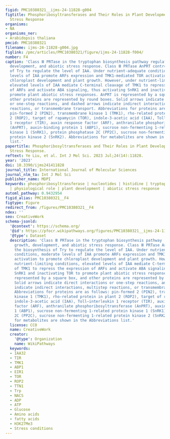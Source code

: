 ```yaml
---
figid: PMC10380321__ijms-24-11828-g004
figtitle: Phosphoribosyltransferases and Their Roles in Plant Development and Abiotic
  Stress Response
organisms:
- NA
organisms_ner:
- Arabidopsis thaliana
pmcid: PMC10380321
filename: ijms-24-11828-g004.jpg
figlink: /pmc/articles/PMC10380321/figure/ijms-24-11828-f004/
number: F4
caption: 'Class Ⅲ PRTase in the tryptophan biosynthesis pathway regulates plant growth,
  development, and abiotic stress response. Class Ⅲ PRTase AnPRT controls the biosynthesis
  of Try to regulate the level of IAA. Under nutrient-adequate conditions, moderate
  levels of IAA promote ARFs expression and TMK1-mediated TOR activation to promote
  chloroplast development and plant growth. However, under nutrient-limiting conditions,
  elevated levels of IAA mediate C-terminal cleavage of TMK1 to repress the expression
  of ARFs and activate ABA signaling, thus activating SnRK1 and inactivating TOR to
  promote plant abiotic stress responses. AnPRT is represented by a square box, and
  other proteins are represented by round boxes. Solid arrows indicate direct interactions
  or one-step reactions, and dashed arrows indicate indirect interactions, multistep
  reactions, or transmembrane transport. Abbreviations for proteins are as follows:
  pin-formed 2 (PIN2), transmembrane kinase 1 (TMK1), rho-related protein in plant
  2 (ROP2), target of rapamycin (TOR), indole-3-acetic acid (IAA), Toll–interleukin
  1 receptor (TIR), auxin response factor (ARF), anthranilate phosphoribosyltransferase
  (AnPRT), auxin-binding protein 1 (ABP1), sucrose non-fermenting 1-related protein
  kinase 1 (SnRK1), protein phosphatase 2C (PP2C), sucrose non-fermenting 1-related
  protein kinase 2 (SnRK2). Abbreviations for metabolites are shown in the Abbreviations
  list.'
papertitle: Phosphoribosyltransferases and Their Roles in Plant Development and Abiotic
  Stress Response.
reftext: Ye Liu, et al. Int J Mol Sci. 2023 Jul;24(14):11828.
year: '2023'
doi: 10.3390/ijms241411828
journal_title: International Journal of Molecular Sciences
journal_nlm_ta: Int J Mol Sci
publisher_name: MDPI
keywords: phosphoribosyltransferase | nucleotides | histidine | tryptophan | NAD(P)+
  | physiological role | plant development | abiotic stress response
automl_pathway: 0.9432954
figid_alias: PMC10380321__F4
figtype: Figure
redirect_from: /figures/PMC10380321__F4
ndex: ''
seo: CreativeWork
schema-jsonld:
  '@context': https://schema.org/
  '@id': https://pfocr.wikipathways.org/figures/PMC10380321__ijms-24-11828-g004.html
  '@type': Dataset
  description: 'Class Ⅲ PRTase in the tryptophan biosynthesis pathway regulates plant
    growth, development, and abiotic stress response. Class Ⅲ PRTase AnPRT controls
    the biosynthesis of Try to regulate the level of IAA. Under nutrient-adequate
    conditions, moderate levels of IAA promote ARFs expression and TMK1-mediated TOR
    activation to promote chloroplast development and plant growth. However, under
    nutrient-limiting conditions, elevated levels of IAA mediate C-terminal cleavage
    of TMK1 to repress the expression of ARFs and activate ABA signaling, thus activating
    SnRK1 and inactivating TOR to promote plant abiotic stress responses. AnPRT is
    represented by a square box, and other proteins are represented by round boxes.
    Solid arrows indicate direct interactions or one-step reactions, and dashed arrows
    indicate indirect interactions, multistep reactions, or transmembrane transport.
    Abbreviations for proteins are as follows: pin-formed 2 (PIN2), transmembrane
    kinase 1 (TMK1), rho-related protein in plant 2 (ROP2), target of rapamycin (TOR),
    indole-3-acetic acid (IAA), Toll–interleukin 1 receptor (TIR), auxin response
    factor (ARF), anthranilate phosphoribosyltransferase (AnPRT), auxin-binding protein
    1 (ABP1), sucrose non-fermenting 1-related protein kinase 1 (SnRK1), protein phosphatase
    2C (PP2C), sucrose non-fermenting 1-related protein kinase 2 (SnRK2). Abbreviations
    for metabolites are shown in the Abbreviations list.'
  license: CC0
  name: CreativeWork
  creator:
    '@type': Organization
    name: WikiPathways
  keywords:
  - IAA32
  - TIR
  - TMK1
  - ABP1
  - EIR1
  - TOR
  - ROP2
  - TTN1
  - Trp
  - NACS
  - ADP
  - ATP
  - Glucose
  - Amino acids
  - fatty acids
  - H3K27Me3
  - Stress conditions
---
```

